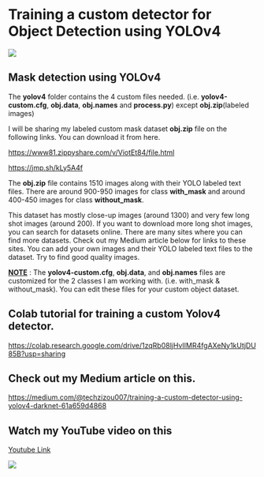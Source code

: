 # Training a custom detector for Object Detection using YOLOv4

![](yolov4-mask.gif)

## **Mask detection using YOLOv4**

The **yolov4** folder contains the 4 custom files needed. (i.e. **yolov4-custom.cfg**, **obj.data**, **obj.names** and **process.py**) except **obj.zip**(labeled images)

I will be sharing my labeled custom mask dataset **obj.zip** file on the following links. You can download it from here.

https://www81.zippyshare.com/v/ViotEt84/file.html

https://jmp.sh/kLy5A4f


The **obj.zip** file contains 1510 images along with their YOLO labeled text files. There are around 900-950 images for class **with_mask** and around 400-450 images for class **without_mask**. 

This dataset has mostly close-up images (around 1300) and very few long shot images (around 200). If you want to download more long shot images, you can search for datasets online. There are many sites where you can find more datasets. Check out my Medium article below for links to these sites. You can add your own images and their YOLO labeled text files to the dataset. Try to find good quality images.

**<ins>NOTE</ins>** : The **yolov4-custom.cfg**, **obj.data**, and **obj.names** files are customized for the 2 classes I am working with. (i.e. with_mask & without_mask). You can edit these files for your custom object dataset.




## Colab tutorial for training a custom Yolov4 detector. 

https://colab.research.google.com/drive/1zqRb08ljHvIIMR4fgAXeNy1kUtjDU85B?usp=sharing

## Check out my Medium article on this.

https://medium.com/@techzizou007/training-a-custom-detector-using-yolov4-darknet-61a659d4868

## Watch my YouTube video on this 

[Youtube Link](https://www.youtube.com)


![](video2.gif)




